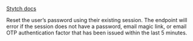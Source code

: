 [Stytch docs](https://stytch.com/docs/api/password-session-reset)

Reset the user’s password using their existing session. The endpoint will error if the session does not have a password, email magic link, or email OTP authentication factor that has been issued within the last 5 minutes.
